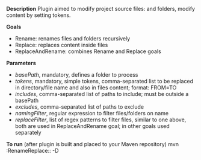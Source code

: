 **Description**
Plugin aimed to modify project source files: and folders, modify content by setting tokens.

**Goals**
* Rename: renames files and folders recursively
* Replace: replaces content inside files
* ReplaceAndRename: combines Rename and Replace goals

**Parameters**
* _basePath_, mandatory, defines a folder to process
* _tokens_, mandatory, simple tokens, comma-separated list to be replaced in directory/file name and also in files content; format: FROM=TO
* _includes_, comma-separated list of paths to include; must be outside a basePath
* _excludes_, comma-separated list of paths to exclude
* _namingFilter_, regular expression to filter files/folders on name
* _replaceFilter_, list of regex patterns to filter files, similar to one above, both are used in ReplaceAndRename goal; in other goals used separately

**To run**
(after plugin is built and placed to your Maven repository)
mvn <groupId>:RenameReplace:<version>:<goal> -D<params>
